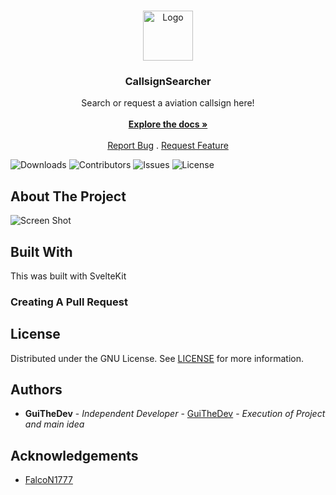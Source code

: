 <br/>
<p align="center">
  <a href="https://github.com/GuiTheDev/CallsignSearcher">
    <img src="images/logo.png" alt="Logo" width="80" height="80">
  </a>

  <h3 align="center">CallsignSearcher</h3>

  <p align="center">
    Search or request a aviation callsign here!
    <br/>
    <br/>
    <a href="https://github.com/GuiTheDev/CallsignSearcher"><strong>Explore the docs »</strong></a>
    <br/>
    <br/>
    <a href="https://github.com/GuiTheDev/CallsignSearcher/issues">Report Bug</a>
    .
    <a href="https://github.com/GuiTheDev/CallsignSearcher/issues">Request Feature</a>
  </p>
</p>

![Downloads](https://img.shields.io/github/downloads/GuiTheDev/CallsignSearcher/total) ![Contributors](https://img.shields.io/github/contributors/GuiTheDev/CallsignSearcher?color=dark-green) ![Issues](https://img.shields.io/github/issues/GuiTheDev/CallsignSearcher) ![License](https://img.shields.io/github/license/GuiTheDev/CallsignSearcher) 

## About The Project

![Screen Shot](images/screenshot.png)


## Built With

This was built with SvelteKit

### Creating A Pull Request



## License

Distributed under the GNU License. See [LICENSE](https://github.com/GuiTheDev/CallsignSearcher/blob/main/LICENSE.md) for more information.

## Authors

* **GuiTheDev** - *Independent Developer* - [GuiTheDev](https://github.com/GuiTheDev/) - *Execution of Project and main idea*

## Acknowledgements

* [FalcoN1777](https://github.com/FalcoN1777/)
